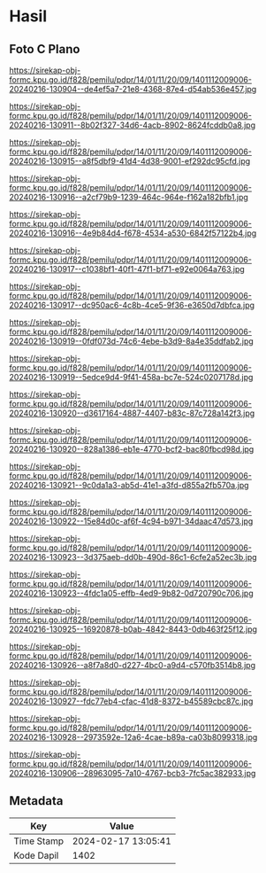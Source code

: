 # Hasil

## Foto C Plano

https://sirekap-obj-formc.kpu.go.id/f828/pemilu/pdpr/14/01/11/20/09/1401112009006-20240216-130904--de4ef5a7-21e8-4368-87e4-d54ab536e457.jpg

https://sirekap-obj-formc.kpu.go.id/f828/pemilu/pdpr/14/01/11/20/09/1401112009006-20240216-130911--8b02f327-34d6-4acb-8902-8624fcddb0a8.jpg

https://sirekap-obj-formc.kpu.go.id/f828/pemilu/pdpr/14/01/11/20/09/1401112009006-20240216-130915--a8f5dbf9-41d4-4d38-9001-ef292dc95cfd.jpg

https://sirekap-obj-formc.kpu.go.id/f828/pemilu/pdpr/14/01/11/20/09/1401112009006-20240216-130916--a2cf79b9-1239-464c-964e-f162a182bfb1.jpg

https://sirekap-obj-formc.kpu.go.id/f828/pemilu/pdpr/14/01/11/20/09/1401112009006-20240216-130916--4e9b84d4-f678-4534-a530-6842f57122b4.jpg

https://sirekap-obj-formc.kpu.go.id/f828/pemilu/pdpr/14/01/11/20/09/1401112009006-20240216-130917--c1038bf1-40f1-47f1-bf71-e92e0064a763.jpg

https://sirekap-obj-formc.kpu.go.id/f828/pemilu/pdpr/14/01/11/20/09/1401112009006-20240216-130917--dc950ac6-4c8b-4ce5-9f36-e3650d7dbfca.jpg

https://sirekap-obj-formc.kpu.go.id/f828/pemilu/pdpr/14/01/11/20/09/1401112009006-20240216-130919--0fdf073d-74c6-4ebe-b3d9-8a4e35ddfab2.jpg

https://sirekap-obj-formc.kpu.go.id/f828/pemilu/pdpr/14/01/11/20/09/1401112009006-20240216-130919--5edce9d4-9f41-458a-bc7e-524c0207178d.jpg

https://sirekap-obj-formc.kpu.go.id/f828/pemilu/pdpr/14/01/11/20/09/1401112009006-20240216-130920--d3617164-4887-4407-b83c-87c728a142f3.jpg

https://sirekap-obj-formc.kpu.go.id/f828/pemilu/pdpr/14/01/11/20/09/1401112009006-20240216-130920--828a1386-eb1e-4770-bcf2-bac80fbcd98d.jpg

https://sirekap-obj-formc.kpu.go.id/f828/pemilu/pdpr/14/01/11/20/09/1401112009006-20240216-130921--9c0da1a3-ab5d-41e1-a3fd-d855a2fb570a.jpg

https://sirekap-obj-formc.kpu.go.id/f828/pemilu/pdpr/14/01/11/20/09/1401112009006-20240216-130922--15e84d0c-af6f-4c94-b971-34daac47d573.jpg

https://sirekap-obj-formc.kpu.go.id/f828/pemilu/pdpr/14/01/11/20/09/1401112009006-20240216-130923--3d375aeb-dd0b-490d-86c1-6cfe2a52ec3b.jpg

https://sirekap-obj-formc.kpu.go.id/f828/pemilu/pdpr/14/01/11/20/09/1401112009006-20240216-130923--4fdc1a05-effb-4ed9-9b82-0d720790c706.jpg

https://sirekap-obj-formc.kpu.go.id/f828/pemilu/pdpr/14/01/11/20/09/1401112009006-20240216-130925--16920878-b0ab-4842-8443-0db463f25f12.jpg

https://sirekap-obj-formc.kpu.go.id/f828/pemilu/pdpr/14/01/11/20/09/1401112009006-20240216-130926--a8f7a8d0-d227-4bc0-a9d4-c570fb3514b8.jpg

https://sirekap-obj-formc.kpu.go.id/f828/pemilu/pdpr/14/01/11/20/09/1401112009006-20240216-130927--fdc77eb4-cfac-41d8-8372-b45589cbc87c.jpg

https://sirekap-obj-formc.kpu.go.id/f828/pemilu/pdpr/14/01/11/20/09/1401112009006-20240216-130928--2973592e-12a6-4cae-b89a-ca03b8099318.jpg

https://sirekap-obj-formc.kpu.go.id/f828/pemilu/pdpr/14/01/11/20/09/1401112009006-20240216-130906--28963095-7a10-4767-bcb3-7fc5ac382933.jpg


## Metadata

| Key        | Value               |
| ---------- | ------------------- |
| Time Stamp | 2024-02-17 13:05:41 |
| Kode Dapil | 1402                |



